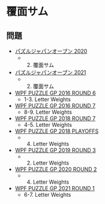 # 覆面サム

## 問題
- [パズルジャパンオープン 2020](../questions/jwpc2020.md)
	- 2. 覆面サム
- [パズルジャパンオープン 2021](../questions/jwpc2021.md)
	- 2. 覆面サム
- [WPF PUZZLE GP 2016 ROUND 6](../questions/wpfpgp2016-6.md)
	- 1-3. Letter Weights
- [WPF PUZZLE GP 2016 ROUND 7](../questions/wpfpgp2016-7.md)
	- 8-9. Letter Weights
- [WPF PUZZLE GP 2018 ROUND 7](../questions/wpfpgp2018-7.md)
	- 4-5. Letter Weights
- [WPF PUZZLE GP 2018 PLAYOFFS](../questions/wpfpgp2018-po.md)
	- 4. Letter Weights
- [WPF PUZZLE GP 2019 ROUND 3](../questions/wpfpgp2019-3.md)
	- 2. Letter Weights
- [WPF PUZZLE GP 2020 ROUND 2](../questions/wpfpgp2020-2.md)
	- 4. Letter Weights
- [WPF PUZZLE GP 2021 ROUND 1](../questions/wpfpgp2021-1.md)
	- 6-7. Letter Weights
